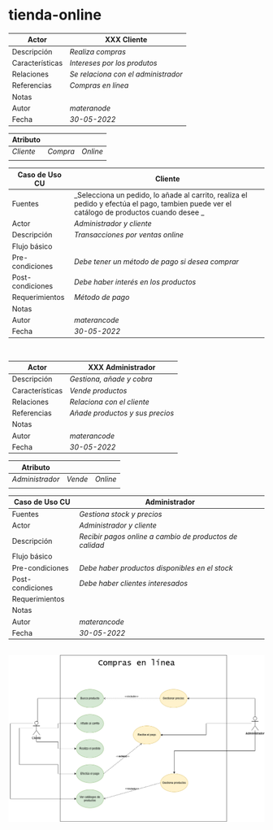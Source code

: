 # tienda-online

|  Actor | XXX Cliente |
|---|---|
| Descripción  | _Realiza compras_  |
| Características  | _Intereses por los produtos_ |
| Relaciones | _Se relaciona con el administrador_  |
| Referencias | _Compras en línea_ |   
|  Notas |  |
| Autor  | _materanode_ |
|Fecha | _30-05-2022_ |

|  Atributo |||
|---|---|---|
| _Cliente_  | _Compra_  | _Online_ |
| | |


|  Caso de Uso	CU | Cliente  |
  |---|---|
  | Fuentes  | _Selecciona un pedido, lo añade al carrito, realiza el pedido y efectúa el pago, tambien puede ver el catálogo de productos cuando desee _  |
  | Actor  |  _Administrador y cliente_ |
  | Descripción | _Transacciones por ventas online_  |
  | Flujo básico |  |
  | Pre-condiciones | _Debe tener un método de pago si desea comprar_  |  
  | Post-condiciones  | _Debe haber interés en los productos_  |  
  |  Requerimientos | _Método de pago_  |
  |  Notas |   |
  | Autor  | _materancode_ |
  |Fecha | _30-05-2022_ |

<br>

|  Actor | XXX Administrador |
|---|---|
| Descripción  | _Gestiona, añade y cobra_  |
| Características  | _Vende productos_ |
| Relaciones | _Relaciona con el cliente_  |
| Referencias | _Añade productos y sus precios_ |   
|  Notas |  |
| Autor  | _materancode_ |
|Fecha | _30-05-2022_ |

|  Atributo |||
|---|---|---|
| _Administrador_  | _Vende_  | _Online_ |
| | |


|  Caso de Uso	CU | Administrador  |
  |---|---|
  | Fuentes  | _Gestiona stock y precios_  |
  | Actor  |  _Administrador y cliente_ |
  | Descripción | _Recibir pagos online a cambio de productos de calidad_  |
  | Flujo básico |  |
  | Pre-condiciones | _Debe haber productos disponibles en el stock_  |  
  | Post-condiciones  | _Debe haber clientes interesados_  |  
  |  Requerimientos |   |
  |  Notas |   |
  | Autor  | _materancode_ |
  |Fecha | _30-05-2022_ |

<br>

  <img src="imagenes/compras_linea.drawio.png">